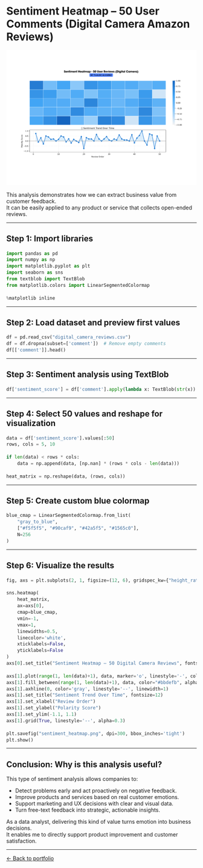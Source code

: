 
# Sentiment Heatmap – 50 User Comments (Digital Camera Amazon Reviews)

![Digital Camera Heatmap](https://github.com/Tlaloxx/Tlaloxx/blob/main/cuatro.png)

This analysis demonstrates how we can extract business value from customer feedback.  
It can be easily applied to any product or service that collects open-ended reviews.

---

## Step 1: Import libraries

```python
import pandas as pd
import numpy as np
import matplotlib.pyplot as plt
import seaborn as sns
from textblob import TextBlob
from matplotlib.colors import LinearSegmentedColormap

%matplotlib inline
```

---

## Step 2: Load dataset and preview first values

```python
df = pd.read_csv("digital_camera_reviews.csv")
df = df.dropna(subset=['comment'])  # Remove empty comments
df[['comment']].head()
```

---

## Step 3: Sentiment analysis using TextBlob

```python
df['sentiment_score'] = df['comment'].apply(lambda x: TextBlob(str(x)).sentiment.polarity)
```

---

## Step 4: Select 50 values and reshape for visualization

```python
data = df['sentiment_score'].values[:50]
rows, cols = 5, 10

if len(data) < rows * cols:
    data = np.append(data, [np.nan] * (rows * cols - len(data)))

heat_matrix = np.reshape(data, (rows, cols))
```

---

## Step 5: Create custom blue colormap

```python
blue_cmap = LinearSegmentedColormap.from_list(
    "gray_to_blue",
    ["#f5f5f5", "#90caf9", "#42a5f5", "#1565c0"],
    N=256
)
```

---

## Step 6: Visualize the results

```python
fig, axs = plt.subplots(2, 1, figsize=(12, 6), gridspec_kw={"height_ratios": [2, 1]}, constrained_layout=True)

sns.heatmap(
    heat_matrix,
    ax=axs[0],
    cmap=blue_cmap,
    vmin=-1,
    vmax=1,
    linewidths=0.5,
    linecolor='white',
    xticklabels=False,
    yticklabels=False
)
axs[0].set_title("Sentiment Heatmap – 50 Digital Camera Reviews", fontsize=13, weight='bold')

axs[1].plot(range(1, len(data)+1), data, marker='o', linestyle='-', color='#1976d2', linewidth=2)
axs[1].fill_between(range(1, len(data)+1), data, color="#bbdefb", alpha=0.5)
axs[1].axhline(0, color='gray', linestyle='--', linewidth=1)
axs[1].set_title("Sentiment Trend Over Time", fontsize=12)
axs[1].set_xlabel("Review Order")
axs[1].set_ylabel("Polarity Score")
axs[1].set_ylim(-1.1, 1.1)
axs[1].grid(True, linestyle='--', alpha=0.3)

plt.savefig("sentiment_heatmap.png", dpi=300, bbox_inches='tight')
plt.show()
```

---

## Conclusion: Why is this analysis useful?

This type of sentiment analysis allows companies to:
- Detect problems early and act proactively on negative feedback.
- Improve products and services based on real customer emotions.
- Support marketing and UX decisions with clear and visual data.
- Turn free-text feedback into strategic, actionable insights.

As a data analyst, delivering this kind of value turns emotion into business decisions.  
It enables me to directly support product improvement and customer satisfaction.

---

[← Back to portfolio](https://github.com/Tlaloxx)

